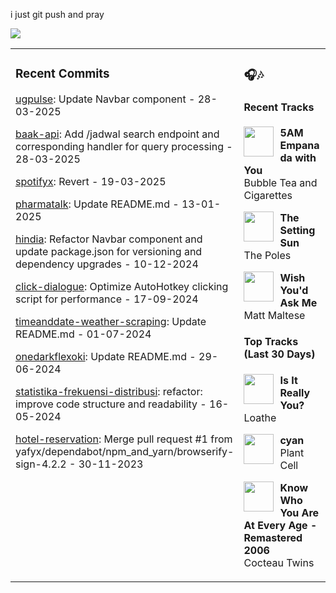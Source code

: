 i just git push and pray

<img src="https://skillicons.dev/icons?i=golang,php,python,typescript,nodejs,laravel,nextjs,react,tailwind,prisma,supabase,figma,mongodb,mysql,postgresql" />

<table><tr>
<td valign="top" width="50%">

### Recent Commits

<!-- recent_commits starts -->
[ugpulse](https://github.com/yafyx/ugpulse/commit/614ec764b8b148530651e0d6f90a686e95f7b34a): Update Navbar component - 28-03-2025

[baak-api](https://github.com/yafyx/baak-api/commit/20a6ad8cbce4eea4e49ab16bf5481e8d06120c15): Add /jadwal search endpoint and corresponding handler for query processing - 28-03-2025

[spotifyx](https://github.com/yafyx/spotifyx/commit/305787c13f50faa31b9058021324e824d87a057b): Revert - 19-03-2025

[pharmatalk](https://github.com/yafyx/pharmatalk/commit/029c5a25a2754eb9b5dc1d95e6d6617bb2b1fbb8): Update README.md - 13-01-2025

[hindia](https://github.com/yafyx/hindia/commit/bb54c060ae47e2b23a024e23b630407105e8f54d): Refactor Navbar component and update package.json for versioning and dependency upgrades - 10-12-2024

[click-dialogue](https://github.com/yafyx/click-dialogue/commit/a24adcbd56d31a8cb8dbc8b8560f4e2f8c0324a1): Optimize AutoHotkey clicking script for performance - 17-09-2024

[timeanddate-weather-scraping](https://github.com/yafyx/timeanddate-weather-scraping/commit/7b114d739f870b5ea486fe05adb33b177ac5ad7c): Update README.md - 01-07-2024

[onedarkflexoki](https://github.com/yafyx/onedarkflexoki/commit/13db08acb9f7e7a50ff2192e626e484533f67175): Update README.md - 29-06-2024

[statistika-frekuensi-distribusi](https://github.com/yafyx/statistika-frekuensi-distribusi/commit/83eee4d905146aed84436041597fa2158661c7ac): refactor: improve code structure and readability - 16-05-2024

[hotel-reservation](https://github.com/yafyx/hotel-reservation/commit/0fc47e5392fc00b751454734f3da941d5d8d79cb): Merge pull request #1 from yafyx/dependabot/npm_and_yarn/browserify-sign-4.2.2 - 30-11-2023
<!-- recent_commits ends -->

</td>
<td valign="top" width="50%">

### 🎧🎶

#### Recent Tracks

<!-- recent_tracks starts -->
<img src="https://lastfm.freetls.fastly.net/i/u/300x300/55b7998199b339affc6643767e66b3f8.jpg" width="48" height="48" align="left" style="margin-right: 10px;"/>**5AM Empanada with You**<br>Bubble Tea and Cigarettes<br clear="left">

<img src="https://lastfm.freetls.fastly.net/i/u/300x300/69d1986c0c862e04e46f5d7800f05543.jpg" width="48" height="48" align="left" style="margin-right: 10px;"/>**The Setting Sun**<br>The Poles<br clear="left">

<img src="https://lastfm.freetls.fastly.net/i/u/300x300/6f33ecdb3db79940b1f3938bf1b2bd10.jpg" width="48" height="48" align="left" style="margin-right: 10px;"/>**Wish You'd Ask Me**<br>Matt Maltese<br clear="left">
<!-- recent_tracks ends -->

#### Top Tracks (Last 30 Days)

<!-- top_tracks starts -->
<img src="https://lastfm.freetls.fastly.net/i/u/300x300/2a96cbd8b46e442fc41c2b86b821562f.png" width="48" height="48" align="left" style="margin-right: 10px;"/>**Is It Really You?**<br>Loathe<br clear="left">

<img src="https://lastfm.freetls.fastly.net/i/u/300x300/2a96cbd8b46e442fc41c2b86b821562f.png" width="48" height="48" align="left" style="margin-right: 10px;"/>**cyan**<br>Plant Cell<br clear="left">

<img src="https://lastfm.freetls.fastly.net/i/u/300x300/2a96cbd8b46e442fc41c2b86b821562f.png" width="48" height="48" align="left" style="margin-right: 10px;"/>**Know Who You Are At Every Age - Remastered 2006**<br>Cocteau Twins<br clear="left">
<!-- top_tracks ends -->

</td>
</tr></table>
